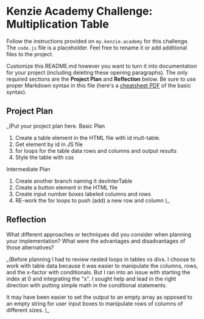 # Kenzie Academy Challenge: Multiplication Table

Follow the instructions provided on `my.kenzie.academy` for this challenge. The `code.js` file is a placeholder. Feel free to rename it or add additional files to the project.

Customize this README.md however you want to turn it into documentation for your project (including deleting these opening paragraphs). The only required sections are the **Project Plan** and **Reflection** below. Be sure to use proper Markdown syntax in this file (here's a [cheatsheet PDF](https://guides.github.com/pdfs/markdown-cheatsheet-online.pdf) of the basic syntax).

## Project Plan

_(Put your project plan here. 
Basic Plan
1) Create a table element in the HTML file with id mult-table.
2) Get element by id in JS file
3) for loops for the table data  rows and columns and output results 
4) Style the table with css

Intermediate Plan
1) Create another branch naming it devInterTable
2)  Create a button element in the HTML file
3) Create input number boxes labeled columns and rows
4) RE-work the for loops to push (add) a new row and column
)_

## Reflection

What different approaches or techniques did you consider when planning your implementation? What were the advantages and disadvantages of those alternatives?

_(Before planning I had to review nested loops in tables vs divs.  I choose to work with table data because it was easier to manipulate the columns, rows, and the x-factor with conditionals.  But I ran into an issue with starting the index at 0 and integrating the "x".  I sought help and lead in the right direction with putting simple math in the conditional statements.  

It may have been easier to set the output to an empty array as opposed to an empty string for user input boxes to manipulate rows of columns of different sizes.    )_
